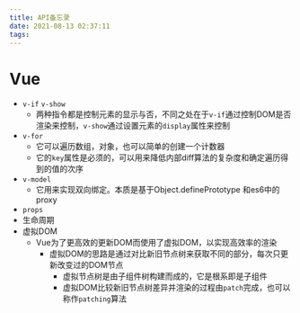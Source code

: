 ```yaml
---
title: API备忘录
date: 2021-08-13 02:37:11
tags:
---
```


# Vue

- `v-if` `v-show`
  - 两种指令都是控制元素的显示与否，不同之处在于`v-if`通过控制DOM是否渲染来控制，`v-show`通过设置元素的`display`属性来控制
- `v-for`
  - 它可以遍历数组，对象，也可以简单的创建一个计数器
  - 它的`key`属性是必须的，可以用来降低内部diff算法的复杂度和确定遍历得到的值的次序
- `v-model`
  - 它用来实现双向绑定。本质是基于Object.definePrototype 和es6中的proxy
- `props`
- 生命周期
- 虚拟DOM
  - Vue为了更高效的更新DOM而使用了虚拟DOM，以实现高效率的渲染
    - 虚拟DOM的思路是通过对比新旧节点树来获取不同的部分，每次只更新改变过的DOM节点
      - 虚拟节点树是由子组件树构建而成的，它是根系即是子组件
      - 虚拟DOM比较新旧节点树差异并渲染的过程由`patch`完成，也可以称作`patching`算法
  